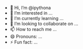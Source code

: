 - 👋 Hi, I’m @ipythona
- 👀 I’m interested in ...
- 🌱 I’m currently learning ...
- 💞️ I’m looking to collaborate on ...
- 📫 How to reach me ...
- 😄 Pronouns: ...
- ⚡ Fun fact: ...

<!---
ipythona/ipythona is a ✨ special ✨ repository because its `README.md` (this file) appears on your GitHub profile.
You can click the Preview link to take a look at your changes.
--->

